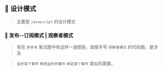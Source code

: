 ## 🏢 设计模式 
> 主要是 `javascript` 的设计模式

###  📲  发布--订阅模式 | 观察者模式

>  有在 `拼多多` 笔试题中有这样一道题是，直接手写 `观察者模式` 的代码题，是涉及 

> `监听某个事件` `释放监听的事件` `绑定某个事件` 类似的需要。

